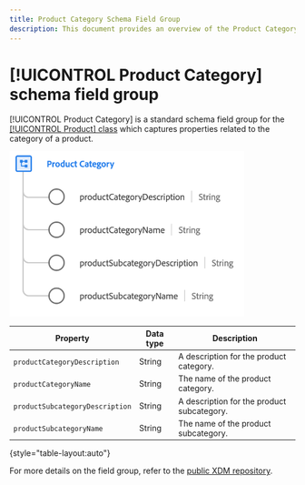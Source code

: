 ```yaml
---
title: Product Category Schema Field Group
description: This document provides an overview of the Product Category schema field group.
---
```


# [!UICONTROL Product Category] schema field group

[!UICONTROL Product Category] is a standard schema field group for the [[!UICONTROL Product] class](../../classes/product.md) which captures properties related to the category of a product.

![](../../images/field-groups/product/product-category.png)

| Property | Data type | Description |
| --- | --- | --- |
| `productCategoryDescription` | String | A description for the product category. |
| `productCategoryName` | String | The name of the product category. |
| `productSubcategoryDescription` | String | A description for the product subcategory. |
| `productSubcategoryName` | String | The name of the product subcategory. |

{style="table-layout:auto"}

For more details on the field group, refer to the [public XDM repository](https://github.com/adobe/xdm/blob/master/docs/reference/fieldgroups/product/product-category.schema.json).
